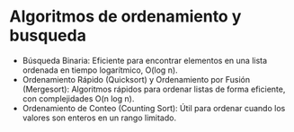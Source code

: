 # Algoritmos de ordenamiento y busqueda

- Búsqueda Binaria: Eficiente para encontrar elementos en una lista ordenada en tiempo logarítmico, O(log n).
- Ordenamiento Rápido (Quicksort) y Ordenamiento por Fusión (Mergesort): Algoritmos rápidos para ordenar listas de forma eficiente, con complejidades O(n log n).
- Ordenamiento de Conteo (Counting Sort): Útil para ordenar cuando los valores son enteros en un rango limitado.
